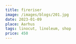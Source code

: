```yaml
---
title: fireriser
image: /images/blogs/201.jpg
date: 2023-01-09
place: Aarhus
tags: linocut, linoleum, shop
price: 450
---
```

